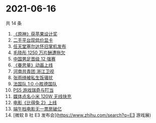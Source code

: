 # 2021-06-16

共 14 条

<!-- BEGIN ZHIHUSEARCH -->
<!-- 最后更新时间 Wed Jun 16 2021 17:07:44 GMT+0800 (China Standard Time) -->
1. [《原神》获苹果设计奖](https://www.zhihu.com/search?q=原神)
1. [二手平台现低价显卡](https://www.zhihu.com/search?q=显卡)
1. [任天堂塞尔达怀旧掌机发布](https://www.zhihu.com/search?q=塞尔达)
1. [毛晓彤 1250 万片酬遭拖欠](https://www.zhihu.com/search?q=毛晓彤)
1. [中国男足晋级 12 强赛](https://www.zhihu.com/search?q=中国男足)
1. [《眷思量》动画上线](https://www.zhihu.com/search?q=眷思量)
1. [河南共青团 浙江卫视](https://www.zhihu.com/search?q=浙江卫视抄袭)
1. [张雨绮被私生饭骚扰](https://www.zhihu.com/search?q=张雨绮)
1. [法国队 1:0 小胜德国队](https://www.zhihu.com/search?q=德法大战)
1. [PS5 游戏瑞奇与叮当](https://www.zhihu.com/search?q=瑞奇与叮当)
1. [媒体点名小米 120W 无线快充](https://www.zhihu.com/search?q=小米快充)
1. [电影《比得兔 2》上线](https://www.zhihu.com/search?q=比得兔2)
1. [端午档电影无一票房破亿](https://www.zhihu.com/search?q=端午档票房)
1. [微软 B 社 E3 发布会](https://www.zhihu.com/search?q=E3 游戏展)
<!-- END ZHIHUSEARCH -->
